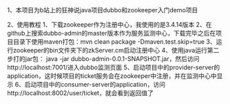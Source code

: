 1、本项目为b站上的狂神说java项目dubbo和zookeeper入门demo项目

2、使用教程
   1、下载zookeeper作为注册中心，我使用的是3.4.14版本
   2、在github上搜索dubbo-admin的master版本作为服务监测中心，下载完毕之后在项目目录下使用maven打包：mvn clean package -Dmaven.test.skip=true 
   3、运行zookeeper的bin文件夹下的zkServer.cm启动注册中心
   4、使用java运行第二步打的jar包： java -jar dubbo-admin-0.0.1-SNAPSHOT.jar，然后访问http://localhost:7001/进入dubbo监测页面
   5、启动项目中的provider-server的application，这时候项目的ticket服务会在zookeeper中注册，并在监测中心中显示
   6、启动项目中的consumer-server的application，访问http://localhost:8002/user/ticket，就会看到返回值了
